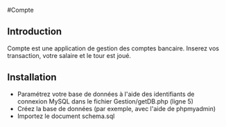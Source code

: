 #Compte

## Introduction

Compte est une application de gestion des comptes bancaire. Inserez vos transaction, votre salaire et le tour est joué.

## Installation

 * Paramétrez votre base de données à l'aide des identifiants de connexion MySQL dans le fichier Gestion/getDB.php (ligne 5)
 * Créez la base de données (par exemple, avec l'aide de phpmyadmin)
 * Importez le document schema.sql